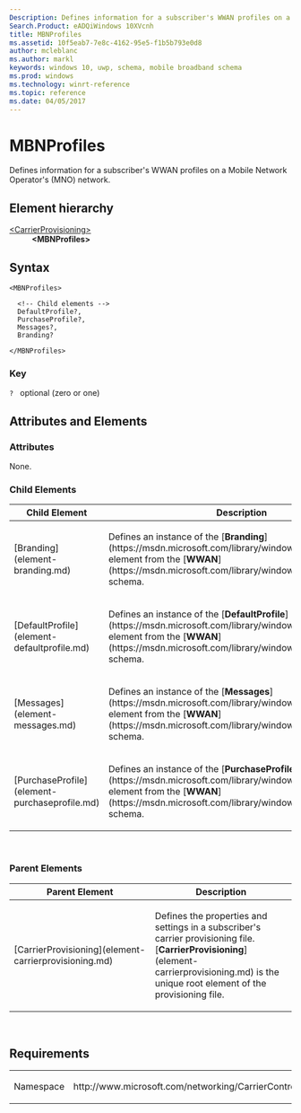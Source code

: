 ```yaml
---
Description: Defines information for a subscriber's WWAN profiles on a Mobile Network Operator's (MNO) network.
Search.Product: eADQiWindows 10XVcnh
title: MBNProfiles
ms.assetid: 10f5eab7-7e8c-4162-95e5-f1b5b793e0d8
author: mcleblanc
ms.author: markl
keywords: windows 10, uwp, schema, mobile broadband schema
ms.prod: windows
ms.technology: winrt-reference
ms.topic: reference
ms.date: 04/05/2017
---
```


# MBNProfiles


Defines information for a subscriber's WWAN profiles on a Mobile Network Operator's (MNO) network.

## Element hierarchy

<dl>
<dt><a href="element-carrierprovisioning.md">&lt;CarrierProvisioning&gt;</a></dt>
<dd><b>&lt;MBNProfiles&gt;</b></dd>
</dl>

## Syntax

``` syntax
<MBNProfiles>

  <!-- Child elements -->
  DefaultProfile?,
  PurchaseProfile?,
  Messages?,
  Branding?

</MBNProfiles>
```

### Key

`?`   optional (zero or one)

## Attributes and Elements


### Attributes

None.

### Child Elements

<table>
<colgroup>
<col width="50%" />
<col width="50%" />
</colgroup>
<thead>
<tr class="header">
<th>Child Element</th>
<th>Description</th>
</tr>
</thead>
<tbody>
<tr class="odd">
<td>[Branding](element-branding.md)</td>
<td><p>Defines an instance of the [<strong>Branding</strong>](https://msdn.microsoft.com/library/windows/apps/hh868446) element from the [<strong>WWAN</strong>](https://msdn.microsoft.com/library/windows/apps/hh868486) schema.</p></td>
</tr>
<tr class="even">
<td>[DefaultProfile](element-defaultprofile.md)</td>
<td><p>Defines an instance of the [<strong>DefaultProfile</strong>](https://msdn.microsoft.com/library/windows/apps/hh868453) element from the [<strong>WWAN</strong>](https://msdn.microsoft.com/library/windows/apps/hh868486) schema.</p></td>
</tr>
<tr class="odd">
<td>[Messages](element-messages.md)</td>
<td><p>Defines an instance of the [<strong>Messages</strong>](https://msdn.microsoft.com/library/windows/apps/hh868462) element from the [<strong>WWAN</strong>](https://msdn.microsoft.com/library/windows/apps/hh868486) schema.</p></td>
</tr>
<tr class="even">
<td>[PurchaseProfile](element-purchaseprofile.md)</td>
<td><p>Defines an instance of the [<strong>PurchaseProfile</strong>](https://msdn.microsoft.com/library/windows/apps/hh868470) element from the [<strong>WWAN</strong>](https://msdn.microsoft.com/library/windows/apps/hh868486) schema.</p></td>
</tr>
</tbody>
</table>

 

### Parent Elements

<table>
<colgroup>
<col width="50%" />
<col width="50%" />
</colgroup>
<thead>
<tr class="header">
<th>Parent Element</th>
<th>Description</th>
</tr>
</thead>
<tbody>
<tr class="odd">
<td>[CarrierProvisioning](element-carrierprovisioning.md)</td>
<td><p>Defines the properties and settings in a subscriber's carrier provisioning file. [<strong>CarrierProvisioning</strong>](element-carrierprovisioning.md) is the unique root element of the provisioning file.</p></td>
</tr>
</tbody>
</table>

 

## Requirements

<table>
<colgroup>
<col width="50%" />
<col width="50%" />
</colgroup>
<tbody>
<tr class="odd">
<td><p>Namespace</p></td>
<td><p>http://www.microsoft.com/networking/CarrierControl/v1</p></td>
</tr>
</tbody>
</table>

 

 



